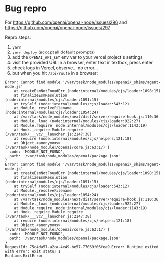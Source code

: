 # Bug repro

For https://github.com/openai/openai-node/issues/296 and https://github.com/openai/openai-node/issues/297

Repro steps:

1. `yarn`
1. `yarn deploy` (accept all default prompts)
1. add the `OPENAI_API_KEY` env var to your vercel project's settings
1. visit the provided URL in a browser, enter text in textbox, press enter
1. check logs in Vercel, observe… no error…
1. but when you hit `/api/route` in a browser:
```
Error: Cannot find module '/var/task/node_modules/openai/_shims/agent-node.js'
    at createEsmNotFoundErr (node:internal/modules/cjs/loader:1098:15)
    at finalizeEsmResolution (node:internal/modules/cjs/loader:1091:15)
    at trySelf (node:internal/modules/cjs/loader:543:12)
    at Module._resolveFilename (node:internal/modules/cjs/loader:1054:24)
    at /var/task/node_modules/next/dist/server/require-hook.js:110:36
    at Module._load (node:internal/modules/cjs/loader:922:27)
    at Module.require (node:internal/modules/cjs/loader:1143:19)
    at Hook._require.Module.require (/var/task/___vc/__launcher.js:2147:38)
    at require (node:internal/modules/cjs/helpers:121:18)
    at Object.<anonymous> (/var/task/node_modules/openai/core.js:63:17) {
  code: 'MODULE_NOT_FOUND',
  path: '/var/task/node_modules/openai/package.json'
}
Error: Cannot find module '/var/task/node_modules/openai/_shims/agent-node.js'
    at createEsmNotFoundErr (node:internal/modules/cjs/loader:1098:15)
    at finalizeEsmResolution (node:internal/modules/cjs/loader:1091:15)
    at trySelf (node:internal/modules/cjs/loader:543:12)
    at Module._resolveFilename (node:internal/modules/cjs/loader:1054:24)
    at /var/task/node_modules/next/dist/server/require-hook.js:110:36
    at Module._load (node:internal/modules/cjs/loader:922:27)
    at Module.require (node:internal/modules/cjs/loader:1143:19)
    at Hook._require.Module.require (/var/task/___vc/__launcher.js:2147:38)
    at require (node:internal/modules/cjs/helpers:121:18)
    at Object.<anonymous> (/var/task/node_modules/openai/core.js:63:17) {
  code: 'MODULE_NOT_FOUND',
  path: '/var/task/node_modules/openai/package.json'
}
RequestId: 75c4da57-a2ca-4e49-be57-77069f06fea9 Error: Runtime exited with error: exit status 1
Runtime.ExitError
```
